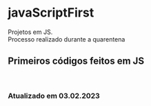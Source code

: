 # javaScriptFirst

Projetos em JS.     
Processo realizado durante a quarentena            
   
## Primeiros códigos feitos em JS         
<br> 

### Atualizado em 03.02.2023  
